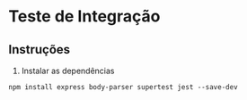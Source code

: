 # Teste de Integração

## Instruções

1. Instalar as dependências

`npm install express body-parser supertest jest --save-dev`

